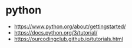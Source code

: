 # python
- https://www.python.org/about/gettingstarted/
- https://docs.python.org/3/tutorial/
- https://ourcodingclub.github.io/tutorials.html
